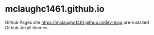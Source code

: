 # mclaughc1461.github.io

Github Pages site https://mclaughc1461.github.io/dev-blog
pre-installed Github Jekyll themes: 